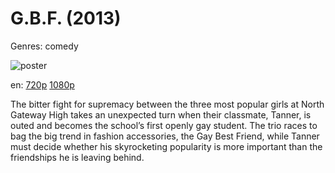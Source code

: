 # G.B.F. (2013)

Genres: comedy

![poster](http://image.tmdb.org/t/p/w500/lKrLv8HILOq093GLubiHpU23OhC.jpg)

en:
  [720p](magnet:?xt=urn:btih:BC9C687B39602DF05BA5B84C46F6AC851468FC6E&tr=udp://glotorrents.pw:6969/announce&tr=udp://tracker.opentrackr.org:1337/announce&tr=udp://torrent.gresille.org:80/announce&tr=udp://tracker.openbittorrent.com:80&tr=udp://tracker.coppersurfer.tk:6969&tr=udp://tracker.leechers-paradise.org:6969&tr=udp://p4p.arenabg.ch:1337&tr=udp://tracker.internetwarriors.net:1337)
  [1080p](magnet:?xt=urn:btih:1ADFA1D0AB89686D4C19106990BB471955DC4546&tr=udp://glotorrents.pw:6969/announce&tr=udp://tracker.opentrackr.org:1337/announce&tr=udp://torrent.gresille.org:80/announce&tr=udp://tracker.openbittorrent.com:80&tr=udp://tracker.coppersurfer.tk:6969&tr=udp://tracker.leechers-paradise.org:6969&tr=udp://p4p.arenabg.ch:1337&tr=udp://tracker.internetwarriors.net:1337)
  


The bitter fight for supremacy between the three most popular girls at North Gateway High takes an unexpected turn when their classmate, Tanner, is outed and becomes the school’s first openly gay student. The trio races to bag the big trend in fashion accessories, the Gay Best Friend, while Tanner must decide whether his skyrocketing popularity is more important than the friendships he is leaving behind.
